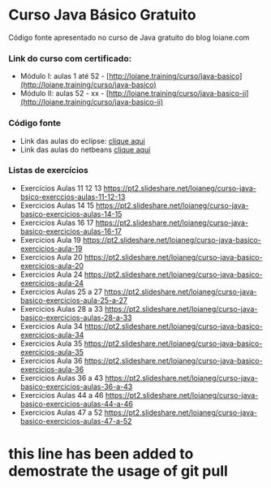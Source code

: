 Curso Java Básico Gratuito
=================

Código fonte apresentado no curso de Java gratuito do blog loiane.com

### Link do curso com certificado:
* Módulo I: aulas 1 até 52 - [http://loiane.training/curso/java-basico](http://loiane.training/curso/java-basico)
* Módulo II: aulas 52 - xx - [http://loiane.training/curso/java-basico-ii](http://loiane.training/curso/java-basico-ii)

### Código fonte
* Link das aulas do eclipse: [clique aqui](https://github.com/loiane/curso-java-basico/tree/master/eclipse/curso-java-basico/src/com/loiane/cursojava)
* Link das aulas do netbeans [clique aqui](https://github.com/loiane/curso-java-basico/tree/master/netbeans/curso-java-basico/src/com/loiane/cursojava)

### Listas de exercícios
* Exercícios Aulas 11 12 13 https://pt2.slideshare.net/loianeg/curso-java-bsico-exerccios-aulas-11-12-13
* Exercicios Aulas 14 15 https://pt2.slideshare.net/loianeg/curso-java-basico-exercicios-aulas-14-15
* Exercicios Aulas 16 17 https://pt2.slideshare.net/loianeg/curso-java-basico-exercicios-aulas-16-17
* Exercicios Aula 19 https://pt2.slideshare.net/loianeg/curso-java-basico-exercicios-aula-19
* Exercicios Aula 20 https://pt2.slideshare.net/loianeg/curso-java-basico-exercicios-aula-20
* Exercicios Aula 24 https://pt2.slideshare.net/loianeg/curso-java-basico-exercicios-aula-24
* Exercicios Aulas 25 a 27 https://pt2.slideshare.net/loianeg/curso-java-basico-exercicios-aula-25-a-27
* Exercicios Aulas 28 a 33 https://pt2.slideshare.net/loianeg/curso-java-basico-exercicios-aulas-28-a-33
* Exercicios Aula 34 https://pt2.slideshare.net/loianeg/curso-java-basico-exercicios-aula-34
* Exercicios Aula 35 https://pt2.slideshare.net/loianeg/curso-java-basico-exercicios-aula-35
* Exercicios Aula 36 https://pt2.slideshare.net/loianeg/curso-java-basico-exercicios-aula-36
* Exercicios Aulas 36 a 43 https://pt2.slideshare.net/loianeg/curso-java-basico-exercicios-aulas-36-a-43
* Exercicios Aulas 44 a 46 https://pt2.slideshare.net/loianeg/curso-java-basico-exercicios-aulas-44-a-46
* Exercicios Aulas 47 a 52 https://pt2.slideshare.net/loianeg/curso-java-basico-exercicios-aulas-47-a-52
# this line has been added to demostrate the usage of git pull
